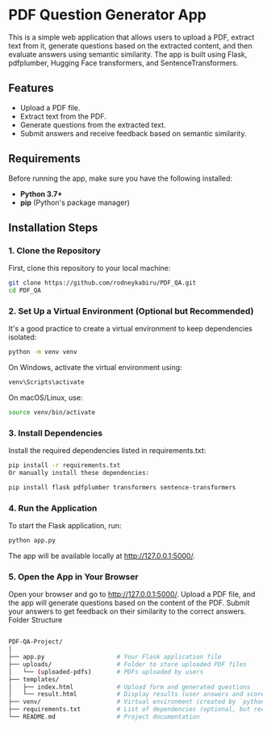 # PDF Question Generator App

This is a simple web application that allows users to upload a PDF, extract text from it, generate questions based on the extracted content, and then evaluate answers using semantic similarity. The app is built using Flask, pdfplumber, Hugging Face transformers, and SentenceTransformers.

## Features

- Upload a PDF file.
- Extract text from the PDF.
- Generate questions from the extracted text.
- Submit answers and receive feedback based on semantic similarity.

## Requirements

Before running the app, make sure you have the following installed:

- **Python 3.7+**
- **pip** (Python's package manager)

## Installation Steps

### 1. Clone the Repository

First, clone this repository to your local machine:

```bash
git clone https://github.com/rodneykabiru/PDF_QA.git
cd PDF_QA
```
### 2. Set Up a Virtual Environment (Optional but Recommended)
It's a good practice to create a virtual environment to keep dependencies isolated:

```bash
python -m venv venv
```
On Windows, activate the virtual environment using:

```bash
venv\Scripts\activate
```
On macOS/Linux, use:

```bash
source venv/bin/activate
```
### 3. Install Dependencies
Install the required dependencies listed in requirements.txt:

```bash
pip install -r requirements.txt
Or manually install these dependencies:
```
```bash
pip install flask pdfplumber transformers sentence-transformers
```
### 4. Run the Application
To start the Flask application, run:

```bash
python app.py
```
The app will be available locally at http://127.0.0.1:5000/.

### 5. Open the App in Your Browser
Open your browser and go to http://127.0.0.1:5000/.
Upload a PDF file, and the app will generate questions based on the content of the PDF.
Submit your answers to get feedback on their similarity to the correct answers.
Folder Structure
```bash

PDF-QA-Project/
│
├── app.py                    # Your Flask application file
├── uploads/                  # Folder to store uploaded PDF files
│   └── (uploaded-pdfs)       # PDFs uploaded by users
├── templates/
│   ├── index.html            # Upload form and generated questions
│   └── result.html           # Display results (user answers and score)
├── venv/                     # Virtual environment (created by `python -m venv venv`)
├── requirements.txt          # List of dependencies (optional, but recommended)
└── README.md                 # Project documentation
```







